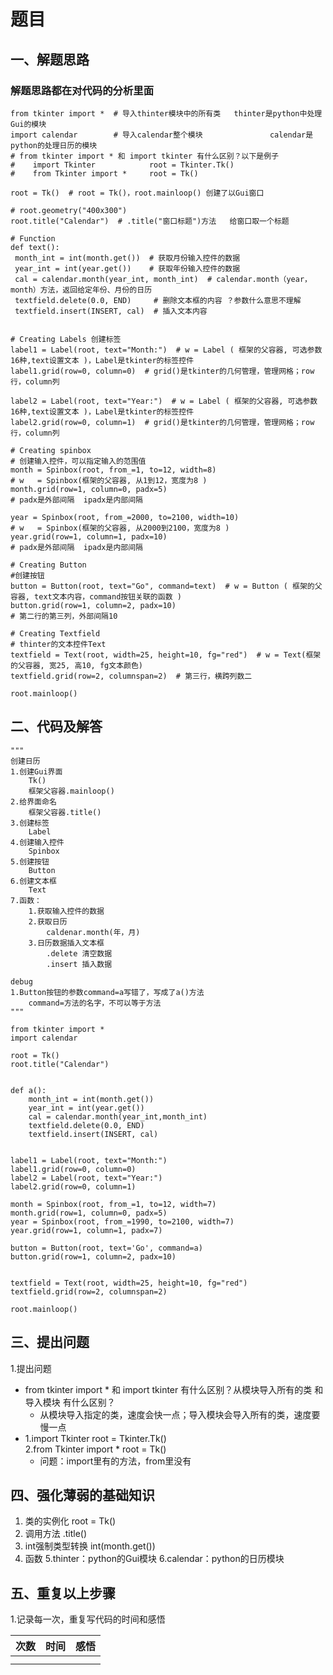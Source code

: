 # 题目
## 一、解题思路
### 解题思路都在对代码的分析里面
    from tkinter import *  # 导入thinter模块中的所有类   thinter是python中处理Gui的模块
    import calendar        # 导入calendar整个模块               calendar是python的处理日历的模块
    # from tkinter import * 和 import tkinter 有什么区别？以下是例子
    #    import Tkinter            root = Tkinter.Tk()
    #    from Tkinter import *     root = Tk()
    
    root = Tk()  # root = Tk()，root.mainloop() 创建了以Gui窗口
    
    # root.geometry("400x300")
    root.title("Calendar")  # .title("窗口标题")方法   给窗口取一个标题
    
    # Function
    def text():
     month_int = int(month.get())  # 获取月份输入控件的数据
     year_int = int(year.get())    # 获取年份输入控件的数据
     cal = calendar.month(year_int, month_int)  # calendar.month（year，month）方法，返回给定年份、月份的日历
     textfield.delete(0.0, END)     # 删除文本框的内容 ？参数什么意思不理解
     textfield.insert(INSERT, cal)  # 插入文本内容
    
    
    # Creating Labels 创建标签
    label1 = Label(root, text="Month:")  # w = Label ( 框架的父容器, 可选参数16种,text设置文本 )，Label是tkinter的标签控件
    label1.grid(row=0, column=0)  # grid()是tkinter的几何管理，管理网格；row行，column列
    
    label2 = Label(root, text="Year:")  # w = Label ( 框架的父容器, 可选参数16种,text设置文本 )，Label是tkinter的标签控件
    label2.grid(row=0, column=1)  # grid()是tkinter的几何管理，管理网格；row行，column列
    
    # Creating spinbox
    # 创建输入控件，可以指定输入的范围值
    month = Spinbox(root, from_=1, to=12, width=8)
    # w   = Spinbox(框架的父容器, 从1到12，宽度为8 )
    month.grid(row=1, column=0, padx=5)
    # padx是外部间隔  ipadx是内部间隔
    
    year = Spinbox(root, from_=2000, to=2100, width=10)
    # w   = Spinbox(框架的父容器, 从2000到2100，宽度为8 )
    year.grid(row=1, column=1, padx=10)
    # padx是外部间隔  ipadx是内部间隔
    
    # Creating Button
    #创建按钮
    button = Button(root, text="Go", command=text)  # w = Button ( 框架的父容器, text文本内容，command按钮关联的函数 )
    button.grid(row=1, column=2, padx=10)
    # 第二行的第三列，外部间隔10
    
    # Creating Textfield
    # thinter的文本控件Text
    textfield = Text(root, width=25, height=10, fg="red")  # w = Text(框架的父容器, 宽25, 高10, fg文本颜色)
    textfield.grid(row=2, columnspan=2)  # 第三行，横跨列数二
    
    root.mainloop()
 
## 二、代码及解答
    """
    创建日历
    1.创建Gui界面
        Tk()
        框架父容器.mainloop()
    2.给界面命名
        框架父容器.title()
    3.创建标签
        Label
    4.创建输入控件
        Spinbox
    5.创建按钮
        Button
    6.创建文本框
        Text
    7.函数：
        1.获取输入控件的数据
        2.获取日历
            caldenar.month(年，月)
        3.日历数据插入文本框
            .delete 清空数据
            .insert 插入数据
    
    debug
    1.Button按钮的参数command=a写错了，写成了a()方法
        command=方法的名字，不可以等于方法
    """
    
    from tkinter import *
    import calendar
    
    root = Tk()
    root.title("Calendar")
    
    
    def a():
        month_int = int(month.get())
        year_int = int(year.get())
        cal = calendar.month(year_int,month_int)
        textfield.delete(0.0, END)
        textfield.insert(INSERT, cal)
    
    
    label1 = Label(root, text="Month:")
    label1.grid(row=0, column=0)
    label2 = Label(root, text="Year:")
    label2.grid(row=0, column=1)
    
    month = Spinbox(root, from_=1, to=12, width=7)
    month.grid(row=1, column=0, padx=5)
    year = Spinbox(root, from_=1990, to=2100, width=7)
    year.grid(row=1, column=1, padx=7)
    
    button = Button(root, text='Go', command=a)
    button.grid(row=1, column=2, padx=10)
    
    
    textfield = Text(root, width=25, height=10, fg="red")
    textfield.grid(row=2, columnspan=2)
    
    root.mainloop()
    
## 三、提出问题
 1.提出问题<br>
   + from tkinter import * 和 import tkinter 有什么区别？从模块导入所有的类 和 导入模块 有什么区别？
     + 从模块导入指定的类，速度会快一点；导入模块会导入所有的类，速度要慢一点
   + 1.import Tkinter root = Tkinter.Tk()  
     2.from Tkinter import *     root = Tk()  
     + 问题：import里有的方法，from里没有
   
## 四、强化薄弱的基础知识
 1. 类的实例化 root = Tk()
 2. 调用方法 .title()
 3. int强制类型转换  int(month.get()) 
 4. 函数
 5.thinter：python的Gui模块
 6.calendar：python的日历模块
  
## 五、重复以上步骤
 1.记录每一次，重复写代码的时间和感悟<br>
 
| 次数 | 时间 | 感悟 |
| :---          |     :---:      |          ---: |
|     |      |     |
|       |        |       |

